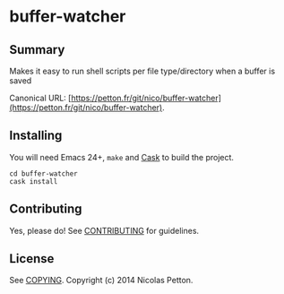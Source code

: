 # buffer-watcher

## Summary

Makes it easy to run shell scripts per file type/directory when a buffer is saved

Canonical URL: [https://petton.fr/git/nico/buffer-watcher](https://petton.fr/git/nico/buffer-watcher).

## Installing

You will need Emacs 24+, `make` and [Cask](https://github.com/cask/cask) to
build the project.

    cd buffer-watcher
    cask install


## Contributing

Yes, please do! See [CONTRIBUTING][] for guidelines.

## License

See [COPYING][]. Copyright (c) 2014 Nicolas Petton.


[CONTRIBUTING]: ./CONTRIBUTING.md
[COPYING]: ./COPYING
